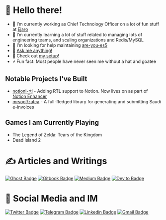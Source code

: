 # 👋 Hello there!
<!-- General Kenobi! -->

- 🔭 I’m currently working as Chief Technology Officer on a lot of fun stuff at [Ejaro](https://github.com/ejaro)
- 🌱 I’m currently learning a lot of stuff related to managing lots of engineering teams, and scaling organizations and Redis/MySQL
- 🤔 I’m looking for help maintaining [are-you-es5](https://github.com/obahareth/are-you-es5)
- 💬 [Ask me anything!](https://github.com/obahareth/ama)
- 👀 Check out [my setup](https://github.com/obahareth/my-mac-os)!
- ⚡ Fun fact: Most people have never seen me without a hat and goatee

## Notable Projects I've Built
- [notionl-rtl](https://github.com/obahareth/notion-rtl) - Adding RTL support to Notion. Now lives on as part of [Notion Enhancer](https://github.com/notion-enhancer)
- [mrsool/zatca](https://github.com/mrsool/zatca) - A full-fledged library for generating and submitting Saudi e-invoices

## Games I am Currently Playing
- The Legend of Zelda: Tears of the Kingdom
- Dead Island 2

# ✍️ Articles and Writings
[![Ghost Badge](https://img.shields.io/badge/omar.engineer-obahareth?style=flat&logo=ghost&color=738A94&logoColor=white)](https://omar.engineer "Read Articles on my Website")
[![Gitbook Badge](https://img.shields.io/badge/wiki.omar.engineer-obahareth?style=flat&logo=gitbook&color=3884FF&logoColor=white)](https://wiki.omar.engineer "Visit my Wiki")
[![Medium Badge](https://img.shields.io/badge/medium.com/@obahareth-medium?style=flat&logo=medium&color=12100E&logoColor=white)](https://medium.com/@obahareth "Read my Articles on Medium")
[![Dev.to Badge](https://img.shields.io/badge/dev.to/obahareth-devto?style=flat&logo=dev.to&color=0A0A0A&logoColor=white)](https://dev.to/obahareth "Read my Articles on Dev.to")

# 🤝 Social Media and IM
[![Twitter Badge](https://img.shields.io/badge/%40o__bahareth-twitter?style=flat&color=00ABEC&logoColor=white&logo=Twitter)](https://twitter.com/intent/follow?screen_name=o_bahareth "Follow me on Twitter")
[![Telegram Badge](https://img.shields.io/badge/@obahareth-telegram?style=flat&color=2AA7DA&logoColor=white&logo=telegram)](https://t.me/obahareth "Contact on Telegram")
[![Linkedin Badge](https://img.shields.io/badge/%40obahareth-linkedin?style=flat&color=0077b5&logoColor=white&logo=linkedin)](https://www.linkedin.com/in/obahareth/ "Connect on LinkedIn")
[![Gmail Badge](https://img.shields.io/badge/omar@omar.engineer-email?style=flat&color=C5211E&logoColor=white&logo=gmail)](mailto:omar@omar.engineer "Email me")
